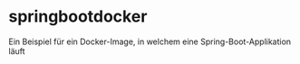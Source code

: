 # springbootdocker
Ein Beispiel für ein Docker-Image, in welchem eine Spring-Boot-Applikation läuft
